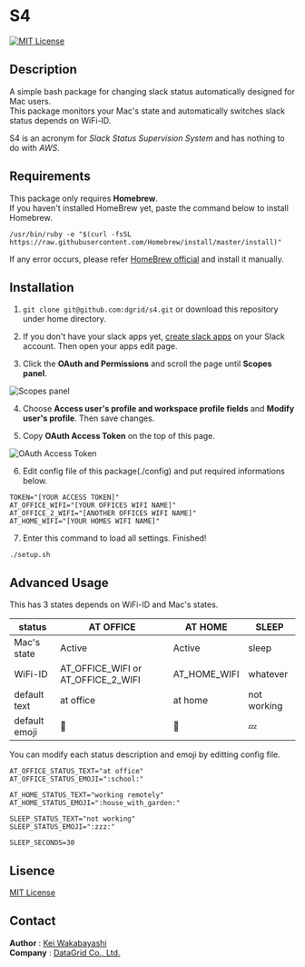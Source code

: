 # S4
[![MIT License](http://img.shields.io/badge/license-MIT-blue.svg?style=flat)](License)

## Description
A simple bash package for changing slack status automatically designed for Mac users.  
This package monitors your Mac's state and automatically switches slack status depends on WiFi-ID.  

S4 is an acronym for *Slack Status Supervision System* and has nothing to do with *AWS*.


## Requirements
This package only requires **Homebrew**.  
If you haven't installed HomeBrew yet, paste the command below to install Homebrew.
```
/usr/bin/ruby -e "$(curl -fsSL https://raw.githubusercontent.com/Homebrew/install/master/install)"
```
If any error occurs, please refer [HomeBrew official](https://brew.sh/) and install it manually.

## Installation
1. `git clone git@github.com:dgrid/s4.git` or download this repository under home directory.

2. If you don't have your slack apps yet, [create slack apps](https://api.slack.com/slack-apps#creating_apps) on your Slack account. Then
open your apps edit page.   

3. Click the **OAuth and Permissions** and scroll the page until **Scopes panel**.  

![Scopes panel](../images/scopes.png?raw=true)

4. Choose **Access user's profile and workspace profile fields** and **Modify user's profile**. Then save changes.

5. Copy **OAuth Access Token** on the top of this page.

![OAuth Access Token](../images/access_token.png?raw=true)

6. Edit config file of this package(./config) and put required informations below.
```
TOKEN="[YOUR ACCESS TOKEN]"
AT_OFFICE_WIFI="[YOUR OFFICES WIFI NAME]"
AT_OFFICE_2_WIFI="[ANOTHER OFFICES WIFI NAME]"
AT_HOME_WIFI="[YOUR HOMES WIFI NAME]"
```

7. Enter this command to load all settings. Finished!
```
./setup.sh
```

## Advanced Usage
This has 3 states depends on WiFi-ID and Mac's states.  

| status        | AT OFFICE                | AT HOME             | SLEEP       |
| ------------- | ------------------------ | ------------------- | ----------- |
| Mac's state   | Active                   | Active              | sleep       |
| WiFi-ID       | AT_OFFICE_WIFI or AT_OFFICE_2_WIFI | AT_HOME_WIFI             | whatever    |
| default text  | at office                | at home             | not working |
| default emoji | :school:                 | :house_with_garden: | :zzz:       |

You can modify each status description and emoji by editting config file.  
```
AT_OFFICE_STATUS_TEXT="at office"
AT_OFFICE_STATUS_EMOJI=":school:"

AT_HOME_STATUS_TEXT="working remotely"
AT_HOME_STATUS_EMOJI=":house_with_garden:"

SLEEP_STATUS_TEXT="not working"
SLEEP_STATUS_EMOJI=":zzz:"

SLEEP_SECONDS=30
```

## Lisence
[MIT License](License)

## Contact
**Author** : [Kei Wakabayashi](https://github.com/datagrid-wakabayashi)  
**Company** : [DataGrid Co., Ltd.](https://github.com/dgrid)
